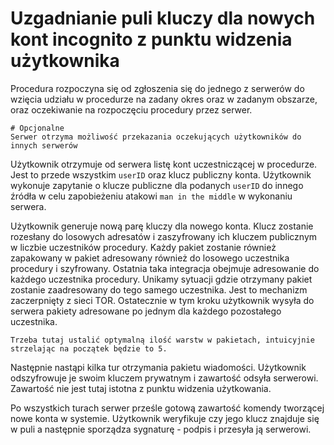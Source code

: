 # Uzgadnianie puli kluczy dla nowych kont incognito z punktu widzenia użytkownika

Procedura rozpoczyna się od zgłoszenia się do jednego z serwerów do wzięcia udziału w procedurze na zadany okres oraz w zadanym obszarze, oraz oczekiwanie na rozpoczęciu procedury przez serwer.

```
# Opcjonalne
Serwer otrzyma możliwość przekazania oczekujących użytkowników do innych serwerów
```

Użytkownik otrzymuje od serwera listę kont uczestniczącej w procedurze. Jest to przede wszystkim `userID` oraz klucz publiczny konta. Użytkownik wykonuje zapytanie o klucze publiczne dla podanych `userID` do innego źródła w celu zapobieżeniu atakowi `man in the middle` w wykonaniu serwera.

Użytkownik generuje nową parę kluczy dla nowego konta. Klucz zostanie rozesłany do losowych adresatów i zaszyfrowany ich kluczem publicznym w liczbie uczestników procedury. Każdy pakiet zostanie również zapakowany w pakiet adresowany również do losowego uczestnika procedury i szyfrowany. Ostatnia taka integracja obejmuje adresowanie do każdego uczestnika procedury. Unikamy sytuacji gdzie otrzymany pakiet zostanie zaadresowany do tego samego uczestnika. Jest to mechanizm zaczerpnięty z sieci TOR. Ostatecznie w tym kroku użytkownik wysyła do serwera pakiety adresowane po jednym dla każdego pozostałego uczestnika.

```
Trzeba tutaj ustalić optymalną ilość warstw w pakietach, intuicyjnie strzelając na początek będzie to 5.
```

Następnie nastąpi kilka tur otrzymania pakietu wiadomości. Użytkownik odszyfrowuje je swoim kluczem prywatnym i zawartość odsyła serwerowi. Zawartość nie jest tutaj istotna z punktu widzenia użytkowania.

Po wszystkich turach serwer prześle gotową zawartość komendy tworzącej nowe konta w systemie. Użytkownik weryfikuje czy jego klucz znajduje się w puli a następnie sporządza sygnaturę - podpis i przesyła ją serwerowi. 
